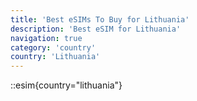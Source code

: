 ```yaml
---
title: 'Best eSIMs To Buy for Lithuania'
description: 'Best eSIM for Lithuania'
navigation: true
category: 'country'
country: 'Lithuania'
---
```


::esim{country="lithuania"}
